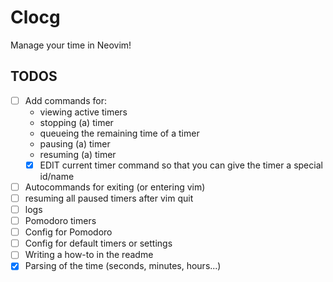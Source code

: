 # Clocg

Manage your time in Neovim!

## TODOS

- [ ] Add commands for:
  + viewing active timers
  + stopping (a) timer
  + queueing the remaining time of a timer
  + pausing (a) timer
  + resuming (a) timer
  + [x] EDIT current timer command so that you can give the timer a special id/name
- [ ] Autocommands for exiting (or entering vim)
- [ ] resuming all paused timers after vim quit
- [ ] logs
- [ ] Pomodoro timers
- [ ] Config for Pomodoro
- [ ] Config for default timers or settings
- [ ] Writing a how-to in the readme
- [x] Parsing of the time (seconds, minutes, hours...)
